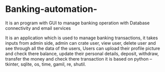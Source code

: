 # Banking-automation-
It is an program with GUI to manage banking operation with Database connectivity and email services

It is an application which is used to manage banking transactions, it takes inputs from admin side, admin can crate user, view user, delete user  and see through all the data of the users, Users can upload their profile picture and  check there balance, update their personal details, deposit, withdraw, transfer the money and check there transaction it is based on python – tkinter, sqlite, os, time, gamil, re, shutil.
